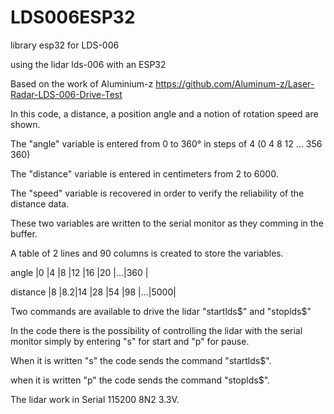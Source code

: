 # LDS006ESP32
library esp32 for LDS-006

using the lidar lds-006 with an ESP32

Based on the work of Aluminium-z https://github.com/Aluminum-z/Laser-Radar-LDS-006-Drive-Test

In this code, a distance, a position angle and a notion of rotation speed are shown.

The "angle" variable is entered from 0 to 360° in steps of 4 (0 4 8 12 ... 356 360)

The "distance" variable is entered in centimeters from 2 to 6000.

The "speed" variable is recovered in order to verify the reliability of the distance data.

These two variables are written to the serial monitor as they comming in the buffer.

A table of 2 lines and 90 columns is created to store the variables.

angle |0 |4 |8 |12 |16 |20 |...|360 |

distance |8 |8.2|14 |28 |54 |98 |...|5000|

Two commands are available to drive the lidar "startlds$" and "stoplds$"

In the code there is the possibility of controlling the lidar with the serial monitor simply by entering "s" for start and "p" for pause.

When it is written "s" the code sends the command "startlds$".

when it is written "p" the code sends the command "stoplds$".

The lidar work in Serial 115200 8N2 3.3V.
